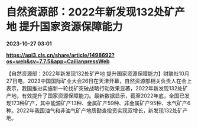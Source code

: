 # 自然资源部：2022年新发现132处矿产地 提升国家资源保障能力

**2023-10-27 03:01**

**https://api3.cls.cn/share/article/1498692?os=web&sv=7.7.5&app=CailianpressWeb**

【自然资源部：2022年新发现132处矿产地 提升国家资源保障能力】财联社10月27日电，2023中国国际矿业大会26日在天津开幕，自然资源部相关负责人在会上表示，我国推进实施新一轮找矿突破战略行动效果显著，2022年新发现132处矿产地，有效提升了国家资源保障能力。最新数据显示，截至2022年底，全国已发现173种矿产，其中能源矿产13种、金属矿产59种、非金属矿产95种、水气矿产6种。2022年我国油气和非油气矿产地质勘查投资实现双增长，新发现132处矿产地。